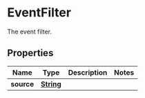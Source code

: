 

# EventFilter

The event filter.

## Properties

| Name | Type | Description | Notes |
|------------ | ------------- | ------------- | -------------|
|**source** | [**String**](String.md) |  |  |



